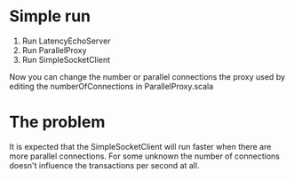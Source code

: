 Simple run
==========

1. Run LatencyEchoServer
2. Run ParallelProxy
3. Run SimpleSocketClient

Now you can change the number or parallel connections the proxy used by editing 
the numberOfConnections in ParallelProxy.scala

The problem
============
It is expected that the SimpleSocketClient will run faster when there are more parallel connections.
For some unknown the number of connections doesn't influence the transactions per second at all.

